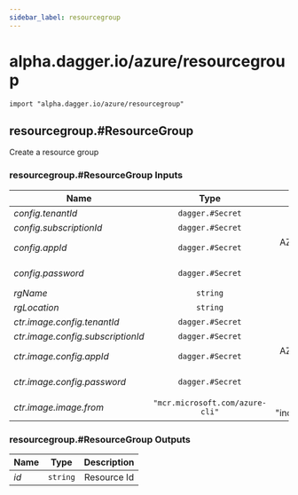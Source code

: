 ```yaml
---
sidebar_label: resourcegroup
---
```


# alpha.dagger.io/azure/resourcegroup

```cue
import "alpha.dagger.io/azure/resourcegroup"
```

## resourcegroup.#ResourceGroup

Create a resource group

### resourcegroup.#ResourceGroup Inputs

| Name                                | Type                               | Description                                             |
| -------------                       |:-------------:                     |:-------------:                                          |
|*config.tenantId*                    | `dagger.#Secret`                   |AZURE tenant id                                          |
|*config.subscriptionId*              | `dagger.#Secret`                   |AZURE subscription id                                    |
|*config.appId*                       | `dagger.#Secret`                   |AZURE app id for the service principal used              |
|*config.password*                    | `dagger.#Secret`                   |AZURE password for the service principal used            |
|*rgName*                             | `string`                           |ResourceGroup name                                       |
|*rgLocation*                         | `string`                           |ResourceGroup location                                   |
|*ctr.image.config.tenantId*          | `dagger.#Secret`                   |AZURE tenant id                                          |
|*ctr.image.config.subscriptionId*    | `dagger.#Secret`                   |AZURE subscription id                                    |
|*ctr.image.config.appId*             | `dagger.#Secret`                   |AZURE app id for the service principal used              |
|*ctr.image.config.password*          | `dagger.#Secret`                   |AZURE password for the service principal used            |
|*ctr.image.image.from*               | `"mcr.microsoft.com/azure-cli"`    |Remote ref (example: "index.docker.io/alpine:latest")    |

### resourcegroup.#ResourceGroup Outputs

| Name             | Type              | Description        |
| -------------    |:-------------:    |:-------------:     |
|*id*              | `string`          |Resource Id         |
